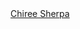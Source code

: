 <div class="LI-profile-badge"  data-version="v1" data-size="large" data-locale="en_US" data-type="horizontal" data-theme="dark" data-vanity="chiree-sherpa"><a class="LI-simple-link" href='https://np.linkedin.com/in/chiree-sherpa?trk=profile-badge'>Chiree Sherpa</a></div>
